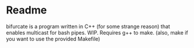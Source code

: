 Readme
======

bifurcate is a program written in C++ (for some strange reason) that enables
multicast for bash pipes. WIP. Requires g++ to make. (also, make if you want to
use the provided Makefile)
